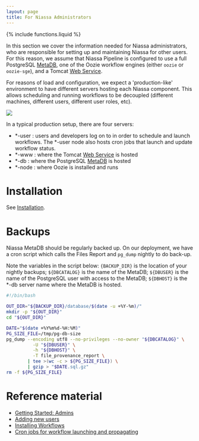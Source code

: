 ```yaml
---
layout: page
title: For Niassa Administrators
---
```

{% include functions.liquid %}

In this section we cover the information needed for Niassa administrators, who
are responsible for setting up and maintaining Niassa for other users. For this
reason, we assume that Niassa Pipeline is configured to use a full PostgreSQL 
[MetaDB]({{version_url}}/metadb), one of the Oozie workflow engines (either
`oozie` or `oozie-sge`), and a Tomcat 
[Web Service]({{version_url}}/web-service).

For reasons of load and configuration, we expect a 'production-like' environment
to have different servers hosting each Niassa component. This allows scheduling 
and running workflows to be decoupled (different machines, different users, 
different user roles, etc). 

<img src="{{version_url}}/images/multihost_arch.png"/>

In a typical production setup, there are four servers:

* \*-user : users and developers log on to in order to schedule 
  and launch workflows. The \*-user node also hosts cron jobs that launch and
  update workflow status.
* \*-www : where the Tomcat [Web Service]({{version_url}}/web-service) is hosted
* \*-db : where the PostgreSQL [MetaDB]({{version_url}}/metadb) is hosted
* \*-node : where Oozie is installed and runs

# Installation

See [Installation]({{version_url}}/installation).

# Backups

Niassa MetaDB should be regularly backed up. On our deployment, we have a cron 
script which calls the Files Report and `pg_dump` nightly to do back-up. 

Note the variables in the script below: `{BACKUP_DIR}` is the location of your
nightly backups; `${DBCATALOG}` is the name of the MetaDB; `${DBUSER}` is the
name of the PostgreSQL user with access to the MetaDB; `${DBHOST}` is the 
\*-db server name where the MetaDB is hosted.

```bash
#!/bin/bash

OUT_DIR="${BACKUP_DIR}/database/$(date -u +%Y-%m)/"
mkdir -p "${OUT_DIR}"
cd "${OUT_DIR}"

DATE="$(date +%Y%m%d-%H:%M)"
PG_SIZE_FILE=/tmp/pg-db-size
pg_dump --encoding utf8 --no-privileges --no-owner "${DBCATALOG}" \
          -U "${DBUSER}" \
          -h "${DBHOST}" \
          -T file_provenance_report \
        | tee >(wc -c > ${PG_SIZE_FILE}) \
        | gzip > "$DATE.sql.gz"
rm -f ${PG_SIZE_FILE}
```

# Reference material

* [Getting Started: Admins]({{version_url}}/getting-started-admin-tutorial)
* [Adding new users]({{version_url}}/admins/new-user)
* [Installing Workflows]({{version_url}}/getting-started-admin-tutorial#how-to-install-a-workflow)
* [Cron jobs for workflow launching and propagating]({{version_url}}/admins/launching-propagating)
